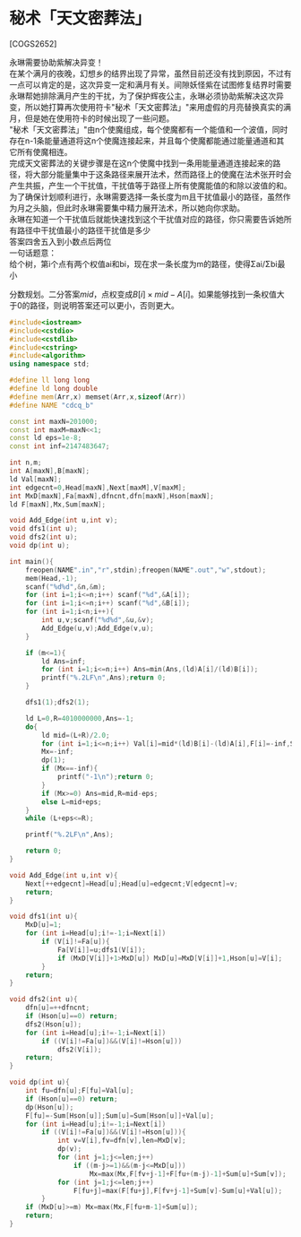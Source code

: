 # 秘术「天文密葬法」
[COGS2652]

 永琳需要协助紫解决异变！  
在某个满月的夜晚，幻想乡的结界出现了异常，虽然目前还没有找到原因，不过有一点可以肯定的是，这次异变一定和满月有关。间隙妖怪紫在试图修复结界时需要永琳帮她排除满月产生的干扰，为了保护辉夜公主，永琳必须协助紫解决这次异变，所以她打算再次使用符卡"秘术「天文密葬法」"来用虚假的月亮替换真实的满月，但是她在使用符卡的时候出现了一些问题。  
"秘术「天文密葬法」"由n个使魔组成，每个使魔都有一个能值和一个波值，同时存在n-1条能量通道将这n个使魔连接起来，并且每个使魔都能通过能量通道和其它所有使魔相连。  
完成天文密葬法的关键步骤是在这n个使魔中找到一条用能量通道连接起来的路径，将大部分能量集中于这条路径来展开法术，然而路径上的使魔在法术张开时会产生共振，产生一个干扰值，干扰值等于路径上所有使魔能值的和除以波值的和。  
为了确保计划顺利进行，永琳需要选择一条长度为m且干扰值最小的路径，虽然作为月之头脑，但此时永琳需要集中精力展开法术，所以她向你求助。  
永琳在知道一个干扰值后就能快速找到这个干扰值对应的路径，你只需要告诉她所有路径中干扰值最小的路径干扰值是多少  
答案四舍五入到小数点后两位  
一句话题意：  
给个树，第i个点有两个权值ai和bi，现在求一条长度为m的路径，使得Σai/Σbi最小

分数规划。二分答案$mid$，点权变成$B[i] \times mid -A[i]$。如果能够找到一条权值大于$0$的路径，则说明答案还可以更小，否则更大。

```cpp
#include<iostream>
#include<cstdio>
#include<cstdlib>
#include<cstring>
#include<algorithm>
using namespace std;

#define ll long long
#define ld long double
#define mem(Arr,x) memset(Arr,x,sizeof(Arr))
#define NAME "cdcq_b"

const int maxN=201000;
const int maxM=maxN<<1;
const ld eps=1e-8;
const int inf=2147483647;

int n,m;
int A[maxN],B[maxN];
ld Val[maxN];
int edgecnt=0,Head[maxN],Next[maxM],V[maxM];
int MxD[maxN],Fa[maxN],dfncnt,dfn[maxN],Hson[maxN];
ld F[maxN],Mx,Sum[maxN];

void Add_Edge(int u,int v);
void dfs1(int u);
void dfs2(int u);
void dp(int u);

int main(){
	freopen(NAME".in","r",stdin);freopen(NAME".out","w",stdout);
	mem(Head,-1);
	scanf("%d%d",&n,&m);
	for (int i=1;i<=n;i++) scanf("%d",&A[i]);
	for (int i=1;i<=n;i++) scanf("%d",&B[i]);
	for (int i=1;i<n;i++){
		int u,v;scanf("%d%d",&u,&v);
		Add_Edge(u,v);Add_Edge(v,u);
	}

	if (m<=1){
		ld Ans=inf;
		for (int i=1;i<=n;i++) Ans=min(Ans,(ld)A[i]/(ld)B[i]);
		printf("%.2LF\n",Ans);return 0;
	}

	dfs1(1);dfs2(1);

	ld L=0,R=4010000000,Ans=-1;
	do{
		ld mid=(L+R)/2.0;
		for (int i=1;i<=n;i++) Val[i]=mid*(ld)B[i]-(ld)A[i],F[i]=-inf,Sum[i]=0;
		Mx=-inf;
		dp(1);
		if (Mx==-inf){
			printf("-1\n");return 0;
		}
		if (Mx>=0) Ans=mid,R=mid-eps;
		else L=mid+eps;
	}
	while (L+eps<=R);

	printf("%.2LF\n",Ans);

	return 0;
}

void Add_Edge(int u,int v){
	Next[++edgecnt]=Head[u];Head[u]=edgecnt;V[edgecnt]=v;
	return;
}

void dfs1(int u){
	MxD[u]=1;
	for (int i=Head[u];i!=-1;i=Next[i])
		if (V[i]!=Fa[u]){
			Fa[V[i]]=u;dfs1(V[i]);
			if (MxD[V[i]]+1>MxD[u]) MxD[u]=MxD[V[i]]+1,Hson[u]=V[i];
		}
	return;
}

void dfs2(int u){
	dfn[u]=++dfncnt;
	if (Hson[u]==0) return;
	dfs2(Hson[u]);
	for (int i=Head[u];i!=-1;i=Next[i])
		if ((V[i]!=Fa[u])&&(V[i]!=Hson[u]))
			dfs2(V[i]);
	return;
}

void dp(int u){
	int fu=dfn[u];F[fu]=Val[u];
	if (Hson[u]==0) return;
	dp(Hson[u]);
	F[fu]=-Sum[Hson[u]];Sum[u]=Sum[Hson[u]]+Val[u];
	for (int i=Head[u];i!=-1;i=Next[i])
		if ((V[i]!=Fa[u])&&(V[i]!=Hson[u])){
			int v=V[i],fv=dfn[v],len=MxD[v];
			dp(v);
			for (int j=1;j<=len;j++)
				if ((m-j>=1)&&(m-j<=MxD[u]))
					Mx=max(Mx,F[fv+j-1]+F[fu+(m-j)-1]+Sum[u]+Sum[v]);
			for (int j=1;j<=len;j++)
				F[fu+j]=max(F[fu+j],F[fv+j-1]+Sum[v]-Sum[u]+Val[u]);
		}
	if (MxD[u]>=m) Mx=max(Mx,F[fu+m-1]+Sum[u]);
	return;
}
```